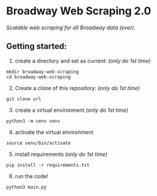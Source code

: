 # Broadway Web Scraping 2.0
_Scalable web scraping for all Broadway data (ever)._


## Getting started:
1. create a directory and set as current: _(only do 1st time)_
```
mkdir broadway-web-scraping
cd broadway-web-scraping
```
2. Create a clone of this repository: _(only do 1st time)_
```
git clone url
```
3. create a virtual environment _(only do 1st time)_
```
python3 -m venv venv
```
4. activate the virtual environment
```
source venv/bin/activate
```
5. install requirements _(only do 1st time)_
```
pip install -r requirements.txt
```
6. run the code!
```
python3 main.py
```
